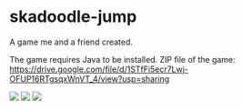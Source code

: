 # skadoodle-jump
A game me and a friend created.

The game requires Java to be installed. ZIP file of the game: https://drive.google.com/file/d/1STfFi5ecr7Lwj-OFUP16RTgsqxWnVT_4/view?usp=sharing

<div class="row">
    <img src="https://i.imgur.com/8UQ7rTZ.png"/>
    <img src="https://i.imgur.com/MLZC8Xi.png"/>  
    <img src="https://i.imgur.com/SuRJaZf.png"/>
</div>
